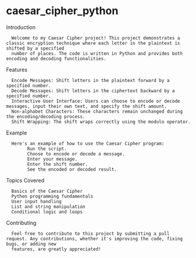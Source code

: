 # caesar_cipher_python

Introduction


      Welcome to my Caesar Cipher project! This project demonstrates a classic encryption technique where each letter in the plaintext is shifted by a specified 
      number of places. The code is written in Python and provides both encoding and decoding functionalities.


Features


      Encode Messages: Shift letters in the plaintext forward by a specified number.
      Decode Messages: Shift letters in the ciphertext backward by a specified number.
      Interactive User Interface: Users can choose to encode or decode messages, input their own text, and specify the shift amount.
      Non-alphabet Characters: These characters remain unchanged during the encoding/decoding process.
      Shift Wrapping: The shift wraps correctly using the modulo operator.



Example


      Here's an example of how to use the Caesar Cipher program:
            Run the script.
            Choose to encode or decode a message.
            Enter your message.
            Enter the shift number.
            See the encoded or decoded result.



Topics Covered


      Basics of the Caesar Cipher
      Python programming fundamentals
      User input handling
      List and string manipulation
      Conditional logic and loops


      
Contributing


      Feel free to contribute to this project by submitting a pull request. Any contributions, whether it's improving the code, fixing bugs, or adding new 
      features, are greatly appreciated!
